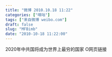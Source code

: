 ```yaml
---
title: "微博 2010.10.18 11:22"
categories: ["嘀咕"]
tags: ["来自微博 weibo.com"]
draft: false
slug: "MFBimb"
date: "2010-10-18 11:22:00"
---
```


<p>2020年中共国将成为世界上最穷的国家 O网页链接 ​​​​</p>
